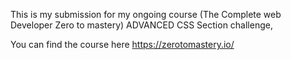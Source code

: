 This is my submission for my ongoing course (The Complete web Developer Zero to mastery) ADVANCED CSS Section challenge,

You can find the course here https://zerotomastery.io/
